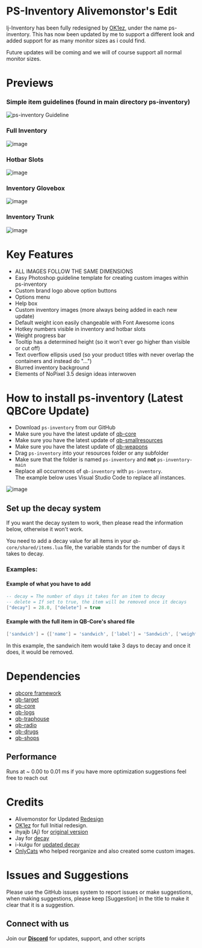 # PS-Inventory Alivemonstor's Edit

lj-Inventory has been fully redesigned by [OK1ez](https://github.com/OK1ez), under the name ps-inventory. This has now been updated by me to support a different look and added support for as many monitor sizes as i could find.

Future updates will be coming and we will of course support all normal monitor sizes.

# Previews

### Simple item guidelines (found in main directory ps-inventory)

![ps-inventory Guideline](https://user-images.githubusercontent.com/91661118/146315681-c67f542d-e2bc-43ca-9957-7f1971b84268.png)

### Full Inventory

![image](https://cdn.discordapp.com/attachments/845269951312166942/1190985802189115455/image.png?ex=65a3caf6&is=659155f6&hm=be89825469500cf2b6270da4926fa90333a57ce18b12c70bad7c2bd62cd4a8fc&)


### Hotbar Slots

![image](https://cdn.discordapp.com/attachments/845269951312166942/1190986030866780240/image.png?ex=65a3cb2d&is=6591562d&hm=92ea1f6a054cb1df000d7f42c54e075479dc45a5c57fe4708cc89943d66c9119&)

### Inventory Glovebox

![image](https://cdn.discordapp.com/attachments/845269951312166942/1190986122583613520/image.png?ex=65a3cb43&is=65915643&hm=4b172aa4e5eed64ad897c49b758a7b644f32c419d75890bffff70a9ddc8bc2e1&)

### Inventory Trunk

![image](https://cdn.discordapp.com/attachments/845269951312166942/1190986298643709972/image.png?ex=65a3cb6d&is=6591566d&hm=1a150f5953c59afc53549e1f310b1b1d821e77a4bec7db24149f95513d27e1d7&)

# Key Features

* ALL IMAGES FOLLOW THE SAME DIMENSIONS
* Easy Photoshop guideline template for creating custom images within ps-inventory
* Custom brand logo above option buttons
* Options menu
* Help box 
* Custom inventory images (more always being added in each new update)
* Default weight icon easily changeable with Font Awesome icons
* Hotkey numbers visible in inventory and hotbar slots
* Weight progress bar
* Tooltip has a determined height (so it won't ever go higher than visible or cut off)
* Text overflow ellipsis used (so your product titles with never overlap the containers and instead do "...")
* Blurred inventory background
* Elements of NoPixel 3.5 design ideas interwoven

# How to install ps-inventory (Latest QBCore Update)

* Download `ps-inventory` from our GitHub
* Make sure you have the latest update of [qb-core](https://github.com/qbcore-framework/qb-core)
* Make sure you have the latest update of [qb-smallresources](https://github.com/qbcore-framework/qb-smallresources)
* Make sure you have the latest update of [qb-weapons](https://github.com/qbcore-framework/qb-weapons)
* Drag `ps-inventory` into your resources folder or any subfolder
* Make sure that the folder is named `ps-inventory` and **not** `ps-inventory-main`
* Replace all occurrences of `qb-inventory` with `ps-inventory`.<br>The example below uses Visual Studio Code to replace all instances.

![image](https://github.com/Z3rio/ps-inventory/assets/54480523/00fa21a5-4be2-443f-aff2-4b3202b662dc)

## Set up the decay system

If you want the decay system to work, then please read the information below, otherwise it won't work.

You need to add a decay value for all items in your `qb-core/shared/items.lua` file, the variable stands for the number of days it takes to decay.

### Examples:

#### Example of what you have to add

```lua
-- decay = The number of days it takes for an item to decay
-- delete = If set to true, the item will be removed once it decays
["decay"] = 28.0, ["delete"] = true
```

#### Example with the full item in QB-Core's shared file

```lua
['sandwich'] = {['name'] = 'sandwich', ['label'] = 'Sandwich', ['weight'] = 200, ['type'] = 'item', ['image'] = 'sandwich.png', ['unique'] = false, ['useable'] = true, ['shouldClose'] = true,	['combinable'] = nil, ['description'] = 'Nice bread for your stomach', ["decay"] = 3.0, ["delete"] = true},
```

In this example, the sandwich item would take 3 days to decay and once it does, it would be removed.

# Dependencies

* [qbcore framework](https://github.com/qbcore-framework)
* [qb-target](https://github.com/BerkieBb/qb-target)
* [qb-core](https://github.com/qbcore-framework/qb-core)
* [qb-logs](https://github.com/qbcore-framework/qb-logs)
* [qb-traphouse](https://github.com/qbcore-framework/qb-traphouse)
* [qb-radio](https://github.com/qbcore-framework/qb-radio)
* [qb-drugs](https://github.com/qbcore-framework/qb-drugs)
* [qb-shops](https://github.com/qbcore-framework/qb-shops)

## Performance

Runs at ~ 0.00 to 0.01 ms if you have more optimization suggestions feel free to reach out

# Credits
* Alivemonstor for Updated [Redesign](https://github.com/Alivemonstor)
* [OK1ez](https://github.com/OK1ez) for full Initial redesign. 
* ihyajb (Aj) for [original version](https://github.com/ihyajb/aj-inventory)
* Jay for [decay](https://github.com/tnj-development/inventory)
* i-kulgu for [updated decay](https://github.com/i-kulgu/qb-inventory-decay)
* [OnlyCats](https://github.com/onlycats) who helped reorganize and also created some custom images.

# Issues and Suggestions

Please use the GitHub issues system to report issues or make suggestions, when making suggestions, please keep [Suggestion] in the title to make it clear that it is a suggestion.

## Connect with us

Join our [**Discord**](https://discord.gg/vH4eFZkkp) for updates, support, and other scripts
